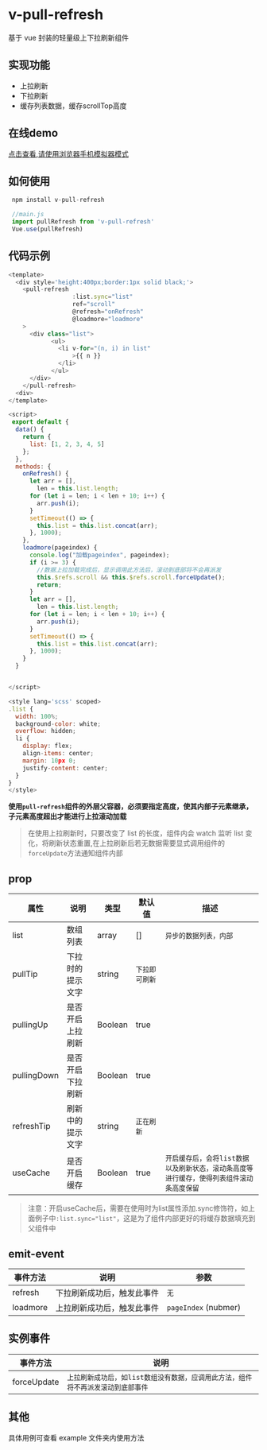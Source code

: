 # v-pull-refresh

基于 vue 封装的轻量级上下拉刷新组件

## 实现功能

- 上拉刷新
- 下拉刷新
- 缓存列表数据，缓存scrollTop高度

## 在线demo

[点击查看,请使用浏览器手机模拟器模式](https://huqc.gitee.io/vue-pull/)


## 如何使用

```js
 npm install v-pull-refresh

 //main.js
 import pullRefresh from 'v-pull-refresh'
 Vue.use(pullRefresh)


```

## 代码示例

```js
<template>
  <div style='height:400px;border:1px solid black;'>
    <pull-refresh
                  :list.sync="list"
                  ref="scroll"
                  @refresh="onRefresh"
                  @loadmore="loadmore"
    >
      <div class="list">
            <ul>
              <li v-for="(n, i) in list"
                  >{{ n }}
              </li>
            </ul>
      </div>
    </pull-refresh>
  <div>
</template>

<script>
 export default {
  data() {
    return {
      list: [1, 2, 3, 4, 5]
    };
  },
  methods: {
    onRefresh() {
      let arr = [],
        len = this.list.length;
      for (let i = len; i < len + 10; i++) {
        arr.push(i);
      }
      setTimeout(() => {
        this.list = this.list.concat(arr);
      }, 1000);
    },
    loadmore(pageindex) {
      console.log("加载pageindex", pageindex);
      if (i >= 3) {
        //数据上拉加载完成后，显示调用此方法后，滚动到底部将不会再派发
        this.$refs.scroll && this.$refs.scroll.forceUpdate();
        return;
      }
      let arr = [],
        len = this.list.length;
      for (let i = len; i < len + 10; i++) {
        arr.push(i);
      }
      setTimeout(() => {
        this.list = this.list.concat(arr);
      }, 1000);
    }
  }


</script>

<style lang='scss' scoped>
.list {
  width: 100%;
  background-color: white;
  overflow: hidden;
  li {
    display: flex;
    align-items: center;
    margin: 10px 0;
    justify-content: center;
  }
}
</style>
```

**使用`pull-refresh`组件的外层父容器，必须要指定高度，使其内部子元素继承，子元素高度超出才能进行上拉滚动加载**


>在使用上拉刷新时，只要改变了 list 的长度，组件内会 watch 监听 list 变化，将刷新状态重置,在上拉刷新后若无数据需要显式调用组件的`forceUpdate`方法通知组件内部

## prop

| 属性       | 说明             | 类型    | 默认值         | 描述                                                                 |
| ---------- | ---------------- | ------- | -------------- | -------------------------------------------------------------------- |
| list       | 数组列表         | array   |    []         |   `异步的数据列表，内部` |
| pullTip    | 下拉时的提示文字 | string   | `下拉即可刷新` |
| pullingUp  | 是否开启上拉刷新 | Boolean  |  true         |
| pullingDown| 是否开启下拉刷新 | Boolean  |  true         |
| refreshTip | 刷新中的提示文字 | string   |   `正在刷新`   |
| useCache   | 是否开启缓存     | Boolean  |     true    | `开启缓存后，会将list数据以及刷新状态，滚动条高度等进行缓存，使得列表组件滚动条高度保留` |



 
>注意：开启useCache后，需要在使用时为list属性添加.sync修饰符，如上面例子中`:list.sync="list"`，这是为了组件内部更好的将缓存数据填充到父组件中 

  



## emit-event

| 事件方法   | 说明                       | 参数                 |
| ---------- | -------------------------- | -------------------- |
| refresh  | 下拉刷新成功后，触发此事件 | `无`                 |
| loadmore | 上拉刷新成功后，触发此事件 | `pageIndex` (nubmer) |

## 实例事件

| 事件方法   | 说明                       |
| ----------   | ----------------------- |
| forceUpdate  | `上拉刷新成功后，如list数组没有数据，应调用此方法，组件将不再派发滚动到底部事件`  |


## 其他

具体用例可查看 example 文件夹内使用方法
